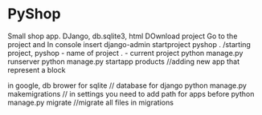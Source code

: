 # PyShop
Small shop app. DJango, db.sqlite3, html
DOwnload project
Go to the project and In console insert
django-admin startproject pyshop . /starting project, pyshop - name of project . - current project
python manage.py runserver
python manage.py startapp products //adding new app that represent a block

in google, db brower for sqlite // database for django
python manage.py makemigrations // in settings you need to add path for apps before
python manage.py migrate //migrate all files in migrations

